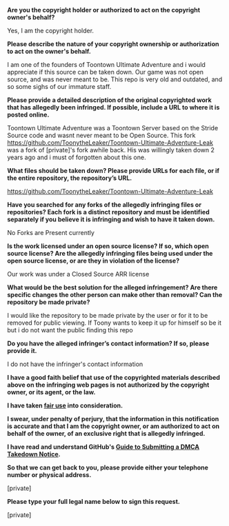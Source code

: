 **Are you the copyright holder or authorized to act on the copyright owner's behalf?**

Yes, I am the copyright holder.

**Please describe the nature of your copyright ownership or authorization to act on the owner's behalf.**

I am one of the founders of Toontown Ultimate Adventure and i would appreciate if this source can be taken down. Our game was not open source, and was never meant to be. This repo is very old and outdated, and so some sighs of our immature staff.

**Please provide a detailed description of the original copyrighted work that has allegedly been infringed. If possible, include a URL to where it is posted online.**

Toontown Ultimate Adventure was a Toontown Server based on the Stride Source code and wasnt never meant to be Open Source. This fork https://github.com/ToonytheLeaker/Toontown-Ultimate-Adventure-Leak was a fork of [private]'s fork awhile back. His was willingly taken down 2 years ago and i must of forgotten about this one.

**What files should be taken down? Please provide URLs for each file, or if the entire repository, the repository’s URL.**

https://github.com/ToonytheLeaker/Toontown-Ultimate-Adventure-Leak

**Have you searched for any forks of the allegedly infringing files or repositories? Each fork is a distinct repository and must be identified separately if you believe it is infringing and wish to have it taken down.**

No Forks are Present currently

**Is the work licensed under an open source license? If so, which open source license? Are the allegedly infringing files being used under the open source license, or are they in violation of the license?**

Our work was under a Closed Source ARR license

**What would be the best solution for the alleged infringement? Are there specific changes the other person can make other than removal? Can the repository be made private?**

I would like the repository to be made private by the user or for it to be removed for public viewing. If Toony wants to keep it up for himself so be it but i do not want the public finding this repo

**Do you have the alleged infringer’s contact information? If so, please provide it.**

I do not have the infringer's contact information

**I have a good faith belief that use of the copyrighted materials described above on the infringing web pages is not authorized by the copyright owner, or its agent, or the law.**

**I have taken <a href="https://www.lumendatabase.org/topics/22">fair use</a> into consideration.**

**I swear, under penalty of perjury, that the information in this notification is accurate and that I am the copyright owner, or am authorized to act on behalf of the owner, of an exclusive right that is allegedly infringed.**

**I have read and understand GitHub's <a href="https://help.github.com/articles/guide-to-submitting-a-dmca-takedown-notice/">Guide to Submitting a DMCA Takedown Notice</a>.**

**So that we can get back to you, please provide either your telephone number or physical address.**

[private]

**Please type your full legal name below to sign this request.**

[private]
